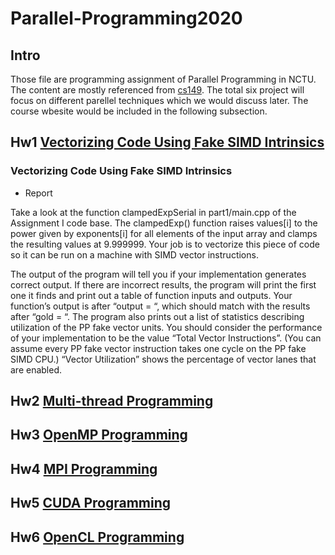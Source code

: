 # Parallel-Programming2020

## Intro
Those file are programming assignment of Parallel Programming in NCTU. The content are mostly referenced from [cs149](http://cs149.stanford.edu/fall20).
The total six project will focus on different parellel techniques which we would discuss later. The course wbesite would be included in the following subsection.



## Hw1 [Vectorizing Code Using Fake SIMD Intrinsics](https://nctu-sslab.github.io/PP-f20/HW1/)

### Vectorizing Code Using Fake SIMD Intrinsics

- Report

Take a look at the function clampedExpSerial in part1/main.cpp of the Assignment I code base. The clampedExp() function raises values[i] to the power given by exponents[i] for all elements of the input array and clamps the resulting values at 9.999999. Your job is to vectorize this piece of code so it can be run on a machine with SIMD vector instructions.

The output of the program will tell you if your implementation generates correct output. If there are incorrect results, the program will print the first one it finds and print out a table of function inputs and outputs. Your function’s output is after “output = “, which should match with the results after “gold = “. The program also prints out a list of statistics describing utilization of the PP fake vector units. You should consider the performance of your implementation to be the value “Total Vector Instructions”. (You can assume every PP fake vector instruction takes one cycle on the PP fake SIMD CPU.) “Vector Utilization” shows the percentage of vector lanes that are enabled.


## Hw2 [Multi-thread Programming](https://nctu-sslab.github.io/PP-f20//HW2/)

## Hw3 [OpenMP Programming](https://nctu-sslab.github.io/PP-f20/HW3/)

## Hw4 [MPI Programming](https://nctu-sslab.github.io/PP-f20/HW4/)

## Hw5 [CUDA Programming](https://nctu-sslab.github.io/PP-f20/HW5/)

## Hw6 [OpenCL Programming](https://nctu-sslab.github.io/PP-f20/HW6/)
